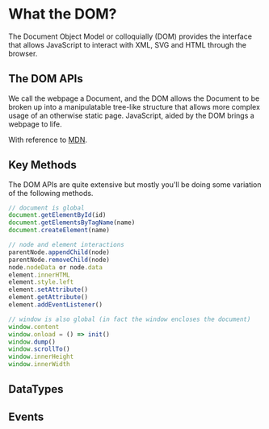 # What the DOM?

The Document Object Model or colloquially (DOM) provides the interface that allows
JavaScript to interact with XML, SVG and HTML through the browser.

## The DOM APIs

We call the webpage a Document, and the DOM allows the Document to be broken up into
a manipulatable tree-like structure that allows more complex usage of an otherwise
static page. JavaScript, aided by the DOM brings a webpage to life.

With reference to [MDN](https://developer.mozilla.org/en-US/docs/Web/API/Document_Object_Model/Introduction).

## Key Methods
The DOM APIs are quite extensive but mostly you'll be doing some variation of the
following methods.

```js
// document is global
document.getElementById(id)
document.getElementsByTagName(name)
document.createElement(name)

// node and element interactions
parentNode.appendChild(node)
parentNode.removeChild(node)
node.nodeData or node.data
element.innerHTML
element.style.left
element.setAttribute()
element.getAttribute()
element.addEventListener()

// window is also global (in fact the window encloses the document)
window.content
window.onload = () => init()
window.dump()
window.scrollTo()
window.innerHeight
window.innerWidth
```

## DataTypes

## Events
